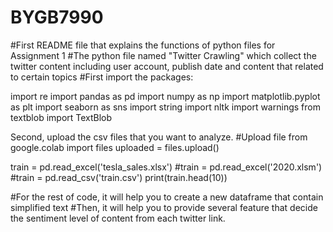 # BYGB7990
#First README file that explains the functions of python files for Assignment 1
#The python file named "Twitter Crawling" which collect the twitter content including user account, publish date and content that related to certain topics
#First import the packages:

import re
import pandas as pd 
import numpy as np 
import matplotlib.pyplot as plt 
import seaborn as sns
import string
import nltk
import warnings 
from textblob import TextBlob

Second, upload the csv files that you want to analyze.
#Upload file
from google.colab import files
uploaded = files.upload()

train = pd.read_excel('tesla_sales.xlsx')
#train = pd.read_excel('2020.xlsm')
#train = pd.read_csv('train.csv')
print(train.head(10))

#For the rest of code, it will help you to create a new dataframe that contain simplified text
#Then, it will help you to provide several feature that decide the sentiment level of content from each twitter link.
